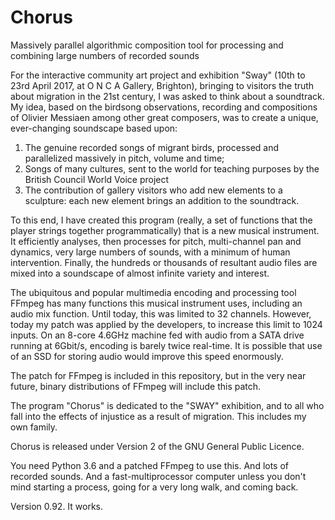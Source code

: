 # Chorus
Massively parallel algorithmic composition tool for processing and combining large numbers of recorded sounds

For the interactive community art project and exhibition "Sway" (10th to 23rd April 2017, at O N C A Gallery, Brighton), bringing to visitors the truth about migration in the 21st century, I was asked to think about a soundtrack. My idea, based on the birdsong observations, recording and compositions of Olivier Messiaen among other great composers, was to create a unique, ever-changing soundscape based upon:

1. The genuine recorded songs of migrant birds, processed and parallelized massively in pitch, volume and time;
2. Songs of many cultures, sent to the world for teaching purposes by the British Council World Voice project
3. The contribution of gallery visitors who add new elements to a sculpture: each new element brings an addition to the soundtrack.

To this end, I have created this program (really, a set of functions that the player strings together programmatically) that is a new musical instrument. It efficiently analyses, then processes for pitch, multi-channel pan and dynamics, very large numbers of sounds, with a minimum of human intervention. Finally, the hundreds or thousands of resultant audio files are mixed into a soundscape of almost infinite variety and interest.

The ubiquitous and popular multimedia encoding and processing tool FFmpeg has many functions this musical instrument uses, including an audio mix function. Until today, this was limited to 32 channels. However, today my patch was applied by the developers, to increase this limit to 1024 inputs. On an 8-core 4.6GHz machine fed with audio from a SATA drive running at 6Gbit/s, encoding is barely twice real-time. It is possible that use of an SSD for storing audio would improve this speed enormously.

The patch for FFmpeg is included in this repository, but in the very near future, binary distributions of FFmpeg will include this patch.

The program "Chorus" is dedicated to the "SWAY" exhibition, and to all who fall into the effects of injustice as a result of migration. This includes my own family.

Chorus is released under Version 2 of the GNU General Public Licence.

You need Python 3.6 and a patched FFmpeg to use this. And lots of recorded sounds. And a fast-multiprocessor computer unless you don't mind starting a process, going for a very long walk, and coming back.

Version 0.92. It works.

